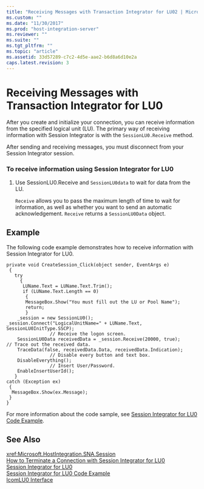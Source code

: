 ```yaml
---
title: "Receiving Messages with Transaction Integrator for LU02 | Microsoft Docs"
ms.custom: ""
ms.date: "11/30/2017"
ms.prod: "host-integration-server"
ms.reviewer: ""
ms.suite: ""
ms.tgt_pltfrm: ""
ms.topic: "article"
ms.assetid: 33d57289-c7c2-4d5e-aae2-b6d8a6d10e2a
caps.latest.revision: 3
---
```

# Receiving Messages with Transaction Integrator for LU0
After you create and initialize your connection, you can receive information from the specified logical unit (LU). The primary way of receiving information with Session Integrator is with the `SessionLU0.Receive` method.  
  
 After sending and receiving messages, you must disconnect from your Session Integrator session.  
  
### To receive information using Session Integrator for LU0  
  
1.  Use SessionLU0.Receive and `SessionLU0data` to wait for data from the LU.  
  
     `Receive` allows you to pass the maximum length of time to wait for information, as well as whether you want to send an automatic acknowledgement. `Receive` returns a `SessionLU0Data` object.  
  
## Example  
 The following code example demonstrates how to receive information with Session Integrator for LU0.  
  
```  
private void CreateSession_Click(object sender, EventArgs e)  
 {  
   try  
     {  
      LUName.Text = LUName.Text.Trim();  
      if (LUName.Text.Length == 0)  
       {  
       MessageBox.Show("You must fill out the LU or Pool Name");  
       return;  
       }  
    _session = new SessionLU0();    _session.Connect("LogicalUnitName=" + LUName.Text, SessionLU0InitType.SSCP);  
                // Receive the logon screen.  
    SessionLU0Data receivedData = _session.Receive(20000, true);                // Trace out the received data.  
    TraceData(false, receivedData.Data, receivedData.Indication);  
                // Disable every button and text box.  
    DisableEverything();  
                // Insert User/Password.  
    EnableInsertUserId();  
   }  
catch (Exception ex)  
 {  
  MessageBox.Show(ex.Message);  
 }  
}  
```  
  
 For more information about the code sample, see [Session Integrator for LU0 Code Example](../HIS2010/session-integrator-for-lu0-code-example1.md).  
  
## See Also  
 <xref:Microsoft.HostIntegration.SNA.Session>   
 [How to Terminate a Connection with Session Integrator for LU0](../HIS2010/how-to-terminate-a-connection-with-session-integrator-for-lu01.md)   
 [Session Integrator for LU0](../HIS2010/session-integrator-for-lu01.md)   
 [Session Integrator for LU0 Code Example](../HIS2010/session-integrator-for-lu0-code-example1.md)   
 [IcomLU0 Interface](../HIS2010/icomlu0-interface1.md)